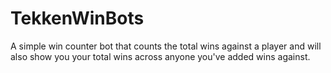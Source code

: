 # TekkenWinBots

A simple win counter bot that counts the total wins against a player and will also show you your total wins across anyone you've added wins against.
